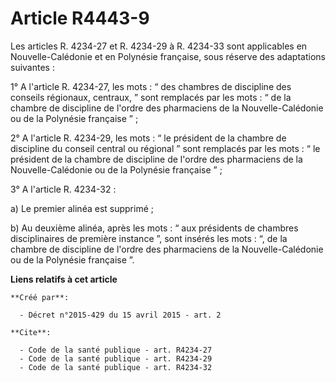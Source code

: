 # Article R4443-9

Les articles R. 4234-27 et R. 4234-29 à R. 4234-33 sont applicables en Nouvelle-Calédonie et en Polynésie française, sous
réserve des adaptations suivantes : 

1° A l'article R. 4234-27, les mots : “ des chambres de discipline des conseils régionaux, centraux, ” sont remplacés par les
mots : “ de la chambre de discipline de l'ordre des pharmaciens de la Nouvelle-Calédonie ou de la Polynésie française ” ; 

2° A l'article R. 4234-29, les mots : “ le président de la chambre de discipline du conseil central ou régional ” sont
remplacés par les mots : “ le président de la chambre de discipline de l'ordre des pharmaciens de la Nouvelle-Calédonie ou de
la Polynésie française ” ; 

3° A l'article R. 4234-32 : 

a) Le premier alinéa est supprimé ; 

b) Au deuxième alinéa, après les mots : “ aux présidents de chambres disciplinaires de première instance ”, sont insérés les
mots : “, de la chambre de discipline de l'ordre des pharmaciens de la Nouvelle-Calédonie ou de la Polynésie française ”.

**Liens relatifs à cet article**

	**Créé par**:

	  - Décret n°2015-429 du 15 avril 2015 - art. 2

	**Cite**:

	  - Code de la santé publique - art. R4234-27
	  - Code de la santé publique - art. R4234-29
	  - Code de la santé publique - art. R4234-32
